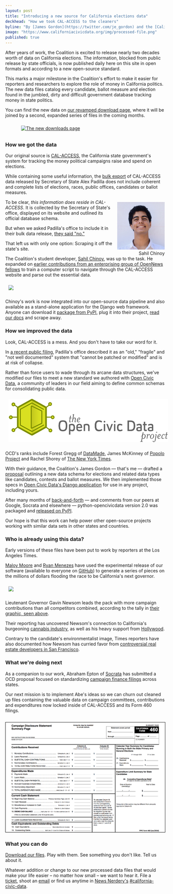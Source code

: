 ```yaml
---
layout: post
title: "Introducing a new source for California elections data"
deckhead: "How we took CAL-ACCESS to the cleaners"
byline: "By [James Gordon](https://twitter.com/je_gordon) and the [California Civic Data Coalition](/about/)"
image: "https://www.californiacivicdata.org/img/processed-file.png"
published: true
---
```


After years of work, the Coalition is excited to release nearly two decades worth of data on California elections. The information, blocked from public release by state officials, is now published daily here on this site in open formats and according to a new open-source standard.

This marks a major milestone in the Coalition's effort to make it easier for reporters and researchers to explore the role of money in California politics. The new data files catalog every candidate, ballot measure and election found in the jumbled, dirty and difficult government database tracking money in state politics.

You can find the new data on [our revamped download page](https://calaccess.californiacivicdata.org/downloads/latest/), where it will be joined by a second, expanded series of files in the coming months.

<figure style="width: 100%;">
    <a href="https://calaccess.californiacivicdata.org/downloads/latest/">
        <img src="/img/ballot-measure-downloads.gif" style="padding: 10px" title="The new downloads page" alt="The new downloads page">
    </a>
</figure>


### How we got the data

Our original source is [CAL-ACCESS](http://cal-access.sos.ca.gov), the California state government's system for tracking the money political campaigns raise and spend on elections.

While containing some useful information, the [bulk export](http://www.sos.ca.gov/campaign-lobbying/cal-access-resources/raw-data-campaign-finance-and-lobbying-activity/) of CAL-ACCESS data released by Secretary of State Alex Padilla does not include coherent and complete lists of elections, races, public offices, candidates or ballot measures.

<figure style="margin: 8px 0 0 10px; float:right;">
    <img alt="Sahil Chinoy" title="Sahil Chinoy" src="/img/sahil-chinoy.jpg" height="150">
    <figcaption style="text-align:right;">Sahil Chinoy</figcaption>
</figure>

To be clear, *this information does reside in CAL-ACCESS*. It is collected by the Secretary of State's office, displayed on its website and outlined its official database schema.

But when we asked Padilla's office to include it in their bulk data release, [they said "no."](https://github.com/california-civic-data-coalition/django-calaccess-raw-data/issues/62#issuecomment-58655390)

That left us with only one option: Scraping it off the state's site.

The Coalition's student developer, [Sahil Chinoy](http://sahilchinoy.com/), was up to the task. He expanded on [earlier contributions from an enterprising group of OpenNews fellows](https://www.californiacivicdata.org/2015/02/17/opennews-scrapers/) to train a computer script to navigate through the CAL-ACCESS website and parse out the essential data.

<img src="/img/web-inspector.gif" style="padding: 10px">

Chinoy's work is now integrated into our open-source data pipeline and also available as a stand-alone application for the Django web framework. Anyone can download it [package from PyPI](https://pypi.python.org/pypi/django-calaccess-scraped-data), plug it into their project, [read our docs](http://django-calaccess.californiacivicdata.org/en/latest/apps/calaccess_scraped.html) and scrape away.


### How we improved the data

Look, CAL-ACCESS is a mess. And you don't have to take our word for it.

In [a recent public filing](https://twitter.com/palewire/status/922861435461410816), Padilla's office described it as an "old," "fragile" and "not well documented" system that "cannot be patched or modified" and is at risk of collapse.

Rather than force users to wade through its arcane data structures, we've modified our files to meet a new standard we authored with [Open Civic Data](https://opencivicdata.readthedocs.io), a community of leaders in our field aiming to define common schemas for consolidating public data.

<img src="/img/opencivicdata-logo_default_1000.png" style="padding: 10px">

OCD's ranks include Forest Gregg of [DataMade](https://datamade.us), James McKinney of [Popolo Project](http://www.popoloproject.com) and Rachel Shorey of [The New York Times](https://www.nytimes.com).

With their guidance, the Coalition's James Gordon &mdash; that's me &mdash; drafted a [proposal](http://docs.opencivicdata.org/en/latest/proposals/0020.html) outlining a new data schema for elections and related data types like candidates, contests and ballot measures. We then implemented those specs in [Open Civic Data's Django application](https://github.com/opencivicdata/python-opencivicdata) for use in any project, including yours.

After many months of [back-and-forth](https://github.com/opencivicdata/docs.opencivicdata.org/pull/64) &mdash; and comments from our peers at Google, Socrata and elsewhere &mdash; python-opencivicdata version 2.0 was packaged and [released on PyPI](https://pypi.python.org/pypi/opencivicdata).

Our hope is that this work can help power other open-source projects working with similar data sets in other states and countries.


### Who is already using this data?

Early versions of these files have been put to work by reporters at the Los Angeles Times.

[Maloy Moore](http://www.latimes.com/la-bio-maloy-moore-staff.html) and [Ryan Menezes](http://www.latimes.com/la-bio-ryan-menezes-staff.html) have used the experimental release of our software (available to everyone on [GitHub](http://django-calaccess.californiacivicdata.org/en/latest/)) to generate a series of pieces on the millions of dollars flooding the race to be California's next governor.

<img src="/img/governor-2018-graphic.gif" style="padding: 10px">

Lieutenant Governor Gavin Newsom leads the pack with more campaign contributions than all competitors combined, according to the tally in [their graphic, seen above](http://www.latimes.com/projects/la-pol-ca-california-governor-2018-money/).

Their reporting has uncovered Newsom's connection to California's burgeoning [cannabis industry](http://www.latimes.com/politics/la-pol-ca-newsom-cannabis-20170727-story.html), as well as his heavy support from [Hollywood](http://www.latimes.com/politics/la-pol-ca-hollywood-money-governors-race-20170804-story.html).

Contrary to the candidate's environmentalist image, Times reporters have also documented how Newsom has curried favor from [controversial real estate developers in San Francisco](http://www.latimes.com/politics/la-pol-ca-newsom-waterfront-governor-20170519-story.html).

### What we're doing next

As a companion to our work, Abraham Epton of [Socrata](https://socrata.com) has submitted a OCD proposal focused on standardizing [campaign finance filings](https://opencivicdata.readthedocs.io/en/latest/proposals/drafts/campaign_finance_filings.html) across states.

Our next mission is to implement Abe's ideas so we can churn out cleaned up files containing the valuable data on campaign committees, contributions and expenditures now locked inside of CAL-ACCESS and its Form 460 filings.

<figure style="margin: 28px 0 8px 0;">
    <a href="https://calaccess.californiacivicdata.org/documentation/calaccess-forms/f460/">
        <img src="/img/form-460-summary.png" style="border: 1px solid black;">
    </a>
</figure>

### What you can do

[Download our files](https://calaccess.californiacivicdata.org/downloads/latest/). Play with them. See something you don't like. Tell us about it.

Whatever addition or change to our new processed data files that would make your life easier – no matter how small – we want to hear it. File a [ticket](https://github.com/california-civic-data-coalition/django-calaccess-processed-data/issues), shoot an [email](mailto:cacivicdata@gmail.com) or find us anytime in
[News Nerdery's](http://newsnerdery.org/) [#california-civic-data](https://newsnerdery.slack.com/messages/california-civic-data/).
